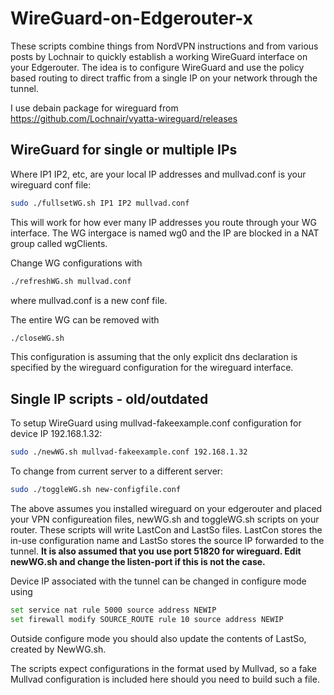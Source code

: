 # WireGuard-on-Edgerouter-x
These scripts combine things from NordVPN instructions and from various posts by Lochnair to quickly establish a working WireGuard interface on your Edgerouter. The idea is to configure WireGuard and use the policy based routing to direct traffic from a single IP on your network through the tunnel.

I use debain package for wireguard from https://github.com/Lochnair/vyatta-wireguard/releases

## WireGuard for single or multiple IPs

Where IP1 IP2, etc, are your local IP addresses and mullvad.conf is your wireguard conf file:
````bash
sudo ./fullsetWG.sh IP1 IP2 mullvad.conf
````
This will work for how ever many IP addresses you route through your WG interface. The WG intergace is named wg0 and the IP are blocked in a NAT group called wgClients.

Change WG configurations with
````bash
./refreshWG.sh mullvad.conf
````
where mullvad.conf is a new conf file.

The entire WG can be removed with
````bash
./closeWG.sh
````
This configuration is assuming that the only explicit dns declaration is specified by the wireguard configuration for the wireguard interface.

## Single IP scripts - old/outdated

To setup WireGuard using mullvad-fakeexample.conf configuration for device IP 192.168.1.32:
````bash
sudo ./newWG.sh mullvad-fakeexample.conf 192.168.1.32
````

To change from current server to a different server:
````bash
sudo ./toggleWG.sh new-configfile.conf
````

The above assumes you installed wireguard on your edgerouter and placed your VPN configureation files, newWG.sh and toggleWG.sh scripts on your router. These scripts will write LastCon and LastSo files. LastCon stores the in-use configuration name and LastSo stores the source IP forwarded to the tunnel. **It is also assumed that you use port 51820 for wireguard. Edit newWG.sh and change the listen-port if this is not the case.**  

Device IP associated with the tunnel can be changed in configure mode using
````bash
set service nat rule 5000 source address NEWIP
set firewall modify SOURCE_ROUTE rule 10 source address NEWIP
````

Outside configure mode you should also update the contents of LastSo, created by NewWG.sh.

The scripts expect configurations in the format used by Mullvad, so a fake Mullvad configuration is included here should you need to build such a file.

